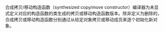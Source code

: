 合成拷贝/移动构造函数（synthesized copy/move constructor）编译器为未显式定义对应的构造函数的类生成的拷贝或移动构造函数版本。除非定义为删除的，合成拷贝或移动构造函数分别通过从给定对象拷贝或移动成员来逐个初始化新对象。
